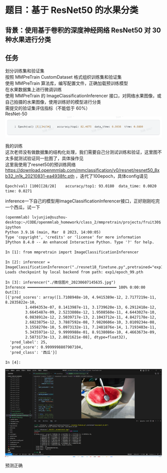 # 题目：基于 ResNet50 的水果分类

## 背景：使用基于卷积的深度神经网络 ResNet50 对 30 种水果进行分类

## 任务

划分训练集和验证集  
按照 MMPreTrain CustomDataset 格式组织训练集和验证集  
使用 MMPreTrain 算法库，编写配置文件，正确加载预训练模型  
在水果数据集上进行微调训练  
使用 MMPreTrain 的 ImageClassificationInferencer 接口，对网络水果图像，或自己拍摄的水果图像，使用训练好的模型进行分类  
需提交的验证集评估指标（不能低于 60%）  
ResNet-50  
![输出结果](https://github.com/hellolele/openmmlab_homework/blob/main/%E7%AC%AC%E4%BA%8C%E6%AC%A1%E4%BD%9C%E4%B8%9A/project/fruit30/orginal_output.jpg?raw=true)

我的训练  
这次老师没有做数据集的结构化处理，我们需要自己分测试训练和验证，这里图不太多就测试验证同一批图了，具体操作见  
这里我使用了resnet50的预训练网络 https://download.openmmlab.com/mmclassification/v0/resnet/resnet50_8xb32_in1k_20210831-ea4938fc.pth ，迭代了100epoch，具体config请见 

```
Epoch(val) [100][28/28]    accuracy/top1: 93.0180  data_time: 0.0020  time: 0.0271
```
inference一下自己的模型用ImageClassificationInferencer接口，正好刚刚吃完一个西瓜，试一下  
```
(openmmlab) lvjunjie@suzhou-desktop:~/CODE/openmmlab_homework/class_2/mmpretrain/projects/fruit30$ ipython
Python 3.9.16 (main, Mar  8 2023, 14:00:05) 
Type 'copyright', 'credits' or 'license' for more information
IPython 8.4.0 -- An enhanced Interactive Python. Type '?' for help.

In [1]: from mmpretrain import ImageClassificationInferencer

In [2]: inferencer = ImageClassificationInferencer("./resnet18_finetune.py",pretrained="exp1/epoch_99.pth")
Loads checkpoint by local backend from path: exp1/epoch_99.pth

In [3]: inferencer("./微信图片_20230607145635.jpg")
Inference ━━━━━━━━━━━━━━━━━━━━━━━━━━━━━━━━━━━━━━━━ 100% 0:00:00
Out[3]: 
[{'pred_scores': array([1.7108948e-10, 4.9415389e-12, 2.7177219e-11, 8.2835822e-10,
         1.4494353e-07, 8.1413987e-11, 3.1739620e-13, 6.2912418e-12,
         3.6645487e-09, 2.5233808e-12, 1.9508560e-11, 4.6443027e-10,
         6.0838912e-12, 2.5039717e-13, 2.1043712e-11, 4.8427178e-12,
         2.6823875e-12, 3.7887592e-08, 7.9820606e-10, 3.0109234e-08,
         3.1558270e-10, 5.0973132e-11, 7.2481876e-14, 1.7193403e-11,
         5.3435971e-12, 9.9999988e-01, 8.9138086e-10, 4.4663673e-09,
         2.5873173e-13, 2.8021621e-08], dtype=float32),
  'pred_label': 25,
  'pred_score': 0.9999998807907104,
  'pred_class': '西瓜'}]

In [4]: 
```
![输出结果](https://github.com/hellolele/openmmlab_homework/blob/main/%E7%AC%AC%E4%BA%8C%E6%AC%A1%E4%BD%9C%E4%B8%9A/project/fruit30/output.jpg?raw=true)

预测正确